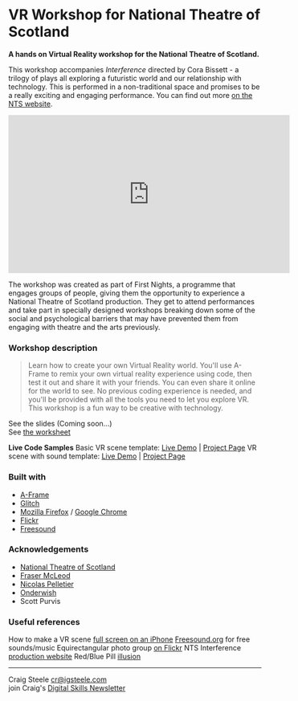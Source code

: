 <link rel="stylesheet" href="https://use.fontawesome.com/releases/v5.7.0/css/all.css" integrity="sha384-lZN37f5QGtY3VHgisS14W3ExzMWZxybE1SJSEsQp9S+oqd12jhcu+A56Ebc1zFSJ" crossorigin="anonymous">

# VR Workshop for National Theatre of Scotland

**A hands on Virtual Reality workshop for the National Theatre of Scotland.**

This workshop accompanies *Interference* directed by Cora Bissett - a trilogy of plays all exploring a futuristic world and our relationship with technology. This is performed in a non-traditional space and promises to be a really exciting and engaging performance. You can find out more [on the NTS website](https://www.nationaltheatrescotland.com/production/interference/).

<iframe width="560" height="315" src="https://www.youtube.com/embed/K3n_Jn2H9Rk?autoplay=1&controls=0&mute=1&loop=1" frameborder="0" allow="accelerometer; autoplay; encrypted-media; gyroscope; picture-in-picture" allowfullscreen></iframe>

The workshop was created as part of First Nights, a programme that engages groups of people, giving them the opportunity to experience a National Theatre of Scotland production. They get to attend performances and take part in specially designed workshops breaking down some of the social and psychological barriers that may have prevented them from engaging with theatre and the arts previously.

### Workshop description
> Learn how to create your own Virtual Reality world. You'll use A-Frame to remix your own virtual reality experience using code, then test it out and share it with your friends. You can even share it online for the world to see. No previous coding experience is needed, and you'll be provided with all the tools you need to let you explore VR. This workshop is a fun way to be creative with technology.

See the slides (Coming soon...) <br>
See [the worksheet](worksheet.md)

**Live Code Samples**
Basic VR scene template: [Live Demo](https://webvr-space.glitch.me) | [Project Page](https://glitch.com/~webvr-space)
VR scene with sound template: [Live Demo](https://webvr-space-sound.glitch.me) | [Project Page](https://glitch.com/~webvr-space-sound)

### Built with
* [A-Frame](https://aframe.io)
* [Glitch](https://glitch.com/)
* [Mozilla Firefox](https://www.mozilla.org/en-GB/firefox/new/) / [Google Chrome](https://www.google.com/chrome/)
* [Flickr](https://www.flickr.com/)
* [Freesound](https://freesound.org/)

### Acknowledgements

* [National Theatre of Scotland](https://www.nationaltheatrescotland.com/)
* [Fraser McLeod](https://frasermacleod.com/)
* [Nicolas Pelletier](https://www.flickr.com/photos/habanhero/5723629890/in/photolist-9HM6KY)
* [Onderwish](https://freesound.org/people/onderwish/)
* Scott Purvis

### Useful references
How to make a VR scene [full screen on an iPhone](https://github.com/aframevr/aframe/issues/3508)
[Freesound.org](https://freesound.org) for free sounds/music
Equirectangular photo group [on Flickr](https://www.flickr.com/groups/equirectangular/)
NTS Interference [production website](https://www.nationaltheatrescotland.com/production/interference/)
Red/Blue Pill [illusion](https://www.moillusions.com/blue-pill-red-pill-illusion/)

---

Craig Steele <cr@igsteele.com> <br>
join Craig's [Digital Skills Newsletter](http://eepurl.com/giQHof)
